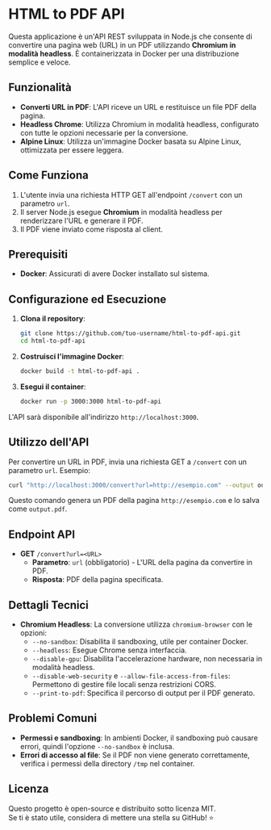 
# HTML to PDF API

Questa applicazione è un'API REST sviluppata in Node.js che consente di convertire una pagina web (URL) in un PDF utilizzando **Chromium in modalità headless**. È containerizzata in Docker per una distribuzione semplice e veloce.

## Funzionalità

- **Converti URL in PDF**: L'API riceve un URL e restituisce un file PDF della pagina.
- **Headless Chrome**: Utilizza Chromium in modalità headless, configurato con tutte le opzioni necessarie per la conversione.
- **Alpine Linux**: Utilizza un'immagine Docker basata su Alpine Linux, ottimizzata per essere leggera.

## Come Funziona

1. L'utente invia una richiesta HTTP GET all'endpoint `/convert` con un parametro `url`.
2. Il server Node.js esegue **Chromium** in modalità headless per renderizzare l'URL e generare il PDF.
3. Il PDF viene inviato come risposta al client.

## Prerequisiti

- **Docker**: Assicurati di avere Docker installato sul sistema.

## Configurazione ed Esecuzione

1. **Clona il repository**:
   ```bash
   git clone https://github.com/tuo-username/html-to-pdf-api.git
   cd html-to-pdf-api
   ```

2. **Costruisci l'immagine Docker**:
   ```bash
   docker build -t html-to-pdf-api .
   ```

3. **Esegui il container**:
   ```bash
   docker run -p 3000:3000 html-to-pdf-api
   ```

L'API sarà disponibile all'indirizzo `http://localhost:3000`.

## Utilizzo dell'API

Per convertire un URL in PDF, invia una richiesta GET a `/convert` con un parametro `url`. Esempio:

```bash
curl "http://localhost:3000/convert?url=http://esempio.com" --output output.pdf
```

Questo comando genera un PDF della pagina `http://esempio.com` e lo salva come `output.pdf`.

## Endpoint API

- **GET** `/convert?url=<URL>`
  - **Parametro**: `url` (obbligatorio) - L'URL della pagina da convertire in PDF.
  - **Risposta**: PDF della pagina specificata.

## Dettagli Tecnici

- **Chromium Headless**: La conversione utilizza `chromium-browser` con le opzioni:
  - `--no-sandbox`: Disabilita il sandboxing, utile per container Docker.
  - `--headless`: Esegue Chrome senza interfaccia.
  - `--disable-gpu`: Disabilita l'accelerazione hardware, non necessaria in modalità headless.
  - `--disable-web-security` e `--allow-file-access-from-files`: Permettono di gestire file locali senza restrizioni CORS.
  - `--print-to-pdf`: Specifica il percorso di output per il PDF generato.

## Problemi Comuni

- **Permessi e sandboxing**: In ambienti Docker, il sandboxing può causare errori, quindi l'opzione `--no-sandbox` è inclusa.
- **Errori di accesso al file**: Se il PDF non viene generato correttamente, verifica i permessi della directory `/tmp` nel container.

## Licenza

Questo progetto è open-source e distribuito sotto licenza MIT.  
Se ti è stato utile, considera di mettere una stella su GitHub! ⭐
